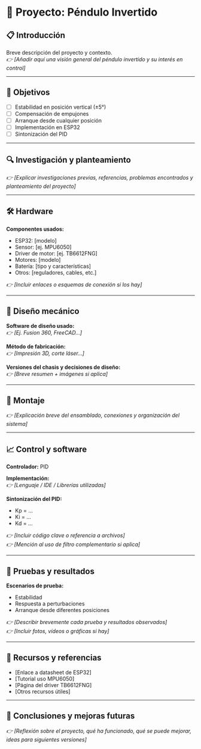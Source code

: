 # 🧩 Proyecto: Péndulo Invertido

## 📋 Introducción
Breve descripción del proyecto y contexto.  
_👉 [Añadir aquí una visión general del péndulo invertido y su interés en control]_

---

## 🎯 Objetivos
- [ ] Estabilidad en posición vertical (±5°)
- [ ] Compensación de empujones
- [ ] Arranque desde cualquier posición
- [ ] Implementación en ESP32
- [ ] Sintonización del PID

---

## 🔍 Investigación y planteamiento
_👉 [Explicar investigaciones previas, referencias, problemas encontrados y planteamiento del proyecto]_

---

## 🛠️ Hardware
**Componentes usados:**
- ESP32: [modelo]
- Sensor: [ej. MPU6050]
- Driver de motor: [ej. TB6612FNG]
- Motores: [modelo]
- Batería: [tipo y características]
- Otros: [reguladores, cables, etc.]

_👉 [Incluir enlaces o esquemas de conexión si los hay]_

---

## 🧱 Diseño mecánico
**Software de diseño usado:**  
_👉 [Ej. Fusion 360, FreeCAD...]_

**Método de fabricación:**  
_👉 [Impresión 3D, corte láser...]_

**Versiones del chasis y decisiones de diseño:**  
_👉 [Breve resumen + imágenes si aplica]_

---

## 🔌 Montaje
_👉 [Explicación breve del ensamblado, conexiones y organización del sistema]_

---


## 📈 Control y software
**Controlador:** PID

**Implementación:**  
_👉 [Lenguaje / IDE / Librerías utilizadas]_

**Sintonización del PID:**  
- Kp = ...
- Ki = ...
- Kd = ...

_👉 [Incluir código clave o referencia a archivos]_  
_👉 [Mención al uso de filtro complementario si aplica]_

---

## 🧪 Pruebas y resultados
**Escenarios de prueba:**
- Estabilidad
- Respuesta a perturbaciones
- Arranque desde diferentes posiciones

_👉 [Describir brevemente cada prueba y resultados observados]_  
_👉 [Incluir fotos, vídeos o gráficas si hay]_

---

## 📎 Recursos y referencias
- [Enlace a datasheet de ESP32]
- [Tutorial uso MPU6050]
- [Página del driver TB6612FNG]
- [Otros recursos útiles]

---

## 🚀 Conclusiones y mejoras futuras
_👉 [Reflexión sobre el proyecto, qué ha funcionado, qué se puede mejorar, ideas para siguientes versiones]_
